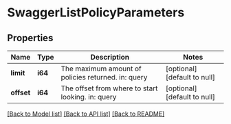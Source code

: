 # SwaggerListPolicyParameters

## Properties
Name | Type | Description | Notes
------------ | ------------- | ------------- | -------------
**limit** | **i64** | The maximum amount of policies returned. in: query | [optional] [default to null]
**offset** | **i64** | The offset from where to start looking. in: query | [optional] [default to null]

[[Back to Model list]](../README.md#documentation-for-models) [[Back to API list]](../README.md#documentation-for-api-endpoints) [[Back to README]](../README.md)



